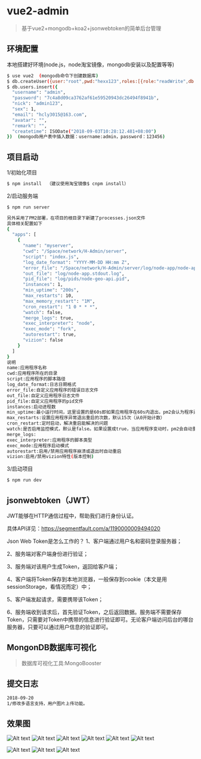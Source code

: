# vue2-admin
> 基于vue2+mongodb+koa2+jsonwebtoken的简单后台管理

## 环境配置
本地搭建好环境(node.js，node淘宝镜像，mongodb安装以及配置等等)

``` bash
$ use vue2  (mongodb命令下创建数据库)
$ db.createUser({user:"root",pwd:"hexx123",roles:[{role:"readWrite",db:"vue2"}]})  (mongodb命令下创建用户)
$ db.users.insert({
  "username": "admin",
  "password": "7c4a8d09ca3762af61e59520943dc26494f8941b",
  "nick": "admin123",
  "sex": 1,
  "email": "hcly3015@163.com",
  "avatar": "",
  "remark": "",
  "createtime": ISODate("2018-09-03T10:28:12.481+08:00")
})  (mongodb用户表中插入数据：username:admin，password：123456)
```

## 项目启动
1/初始化项目

``` bash
$ npm install  （建议使用淘宝镜像$ cnpm install）
```

2/启动服务端

``` bash
$ npm run server
```

``` bash
另外采用了PM2部署，在项目的根目录下新建了processes.json文件
具体相关配置如下
{
  "apps": [
    {
      "name": "myserver",
      "cwd": "/Space/network/H-Admin/server",
      "script": "index.js",
      "log_date_format": "YYYY-MM-DD HH:mm Z",
      "error_file": "/Space/network/H-Admin/server/log/node-app/node-app.stderr.log",
      "out_file": "log/node-app.stdout.log",
      "pid_file": "log/pids/node-geo-api.pid",
      "instances": 1,
      "min_uptime": "200s",
      "max_restarts": 10,
      "max_memory_restart": "1M",
      "cron_restart": "1 0 * * *",
      "watch": false,
      "merge_logs": true,
      "exec_interpreter": "node",
      "exec_mode": "fork",
      "autorestart": true,
      "vizion": false
    }
  ]
}
说明
name:应用程序名称
cwd:应用程序所在的目录
script:应用程序的脚本路径
log_date_format:日志日期格式
error_file:自定义应用程序的错误日志文件
out_file:自定义应用程序日志文件
pid_file:自定义应用程序的pid文件
instances:启动进程数
min_uptime:最小运行时间，这里设置的是60s即如果应用程序在60s内退出，pm2会认为程序异常退出，此时触发重启max_restarts设置数量
max_restarts:设置应用程序异常退出重启的次数，默认15次（从0开始计数）
cron_restart:定时启动，解决重启能解决的问题
watch:是否启用监控模式，默认是false。如果设置成true，当应用程序变动时，pm2会自动重载。这里也可以设置你要监控的文件。
merge_logs:
exec_interpreter:应用程序的脚本类型
exec_mode:应用程序启动模式
autorestart:启用/禁用应用程序崩溃或退出时自动重启
vizion:启用/禁用vizion特性(版本控制)
```

3/启动项目

``` bash
$ npm run dev
```

## jsonwebtoken（JWT）
JWT能够在HTTP通信过程中，帮助我们进行身份认证。

具体API详见：https://segmentfault.com/a/1190000009494020

Json Web Token是怎么工作的？
1、客户端通过用户名和密码登录服务器；

2、服务端对客户端身份进行验证；

3、服务端对该用户生成Token，返回给客户端；

4、客户端将Token保存到本地浏览器，一般保存到cookie（本文是用sessionStorage，看情况而定）中；

5、客户端发起请求，需要携带该Token；

6、服务端收到请求后，首先验证Token，之后返回数据。服务端不需要保存Token，只需要对Token中携带的信息进行验证即可。无论客户端访问后台的哪台服务器，只要可以通过用户信息的验证即可。


## MongonDB数据库可视化
> 数据库可视化工具:MongoBooster

## 提交日志
``` bash
2018-09-20
1/修改多语言支持，用户图片上传功能。
```

## 效果图
![Alt text](https://github.com/hcly3015/H-Admin/raw/master/screenshot/login.png)
![Alt text](https://github.com/hcly3015/H-Admin/raw/master/screenshot/home.png)
![Alt text](https://github.com/hcly3015/H-Admin/raw/master/screenshot/userlist.png)
![Alt text](https://github.com/hcly3015/H-Admin/raw/master/screenshot/useradd.png)
![Alt text](https://github.com/hcly3015/H-Admin/raw/master/screenshot/useredit.png)
![Alt text](https://github.com/hcly3015/H-Admin/raw/master/screenshot/userlist1.png)

![Alt text](https://github.com/hcly3015/H-Admin/raw/master/screenshot/goodsAdd.png)
![Alt text](https://github.com/hcly3015/H-Admin/raw/master/screenshot/goodsEdit.png)
![Alt text](https://github.com/hcly3015/H-Admin/raw/master/screenshot/goodsSY.png)
